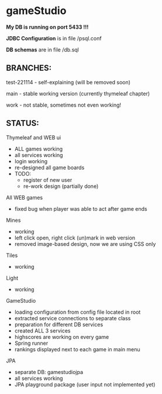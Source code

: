 # gameStudio

**My DB is running on port 5433 !!!**

**JDBC Configuration** is in file /psql.conf

**DB schemas** are in file /db.sql

BRANCHES:
---

test-221114 - self-explaining (will be removed soon)

main - stable working version (currently thymeleaf chapter)

work - not stable, sometimes not even working!

STATUS:
---

Thymeleaf and WEB ui
- ALL games working
- all services working
- login working
- re-designed all game boards
- TODO: 
  - register of new user
  - re-work design (partially done)

All WEB games
- fixed bug when player was able to act after game ends

Mines
- working
- left click open, right click (un)mark in web version
- removed image-based design, now we are using CSS only
 
Tiles
- working

Light
- working

GameStudio
- loading configuration from config file located in root
- extracted service connections to separate class
- preparation for different DB services
- created ALL 3 services
- highscores are working on every game
- Spring runner
- rankings displayed next to each game in main menu

JPA
- separate DB: gamestudiojpa
- all services working
- JPA playground package (user input not implemented yet)




